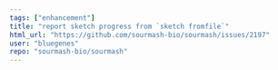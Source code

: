 ```yaml
---
tags: ["enhancement"]
title: "report sketch progress from `sketch fromfile`"
html_url: "https://github.com/sourmash-bio/sourmash/issues/2197"
user: "bluegenes"
repo: "sourmash-bio/sourmash"
---
```


